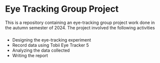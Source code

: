 # Eye Tracking Group Project

This is a repository containing an eye-tracking group project work done in the autumn semester of  2024. The project involved the following activities 

###
- Designing the eye-tracking experiment
- Record data using Tobii Eye Tracker 5
- Analyzing the data collected
- Writing the report 
 
